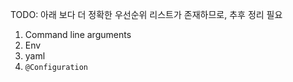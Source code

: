 TODO: 아래 보다 더 정확한 우선순위 리스트가 존재하므로, 추후 정리 필요
1. Command line arguments
2. Env
3. yaml
4. `@Configuration`


